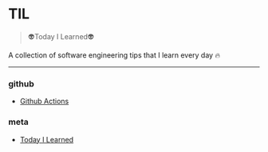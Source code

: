 # TIL

> :alien:Today I Learned:alien:


A collection of software engineering tips that I learn every day :fire:

---

### github

- [Github Actions](github/github-actions.md)

### meta

- [Today I Learned](meta/today-i-learned.md)

